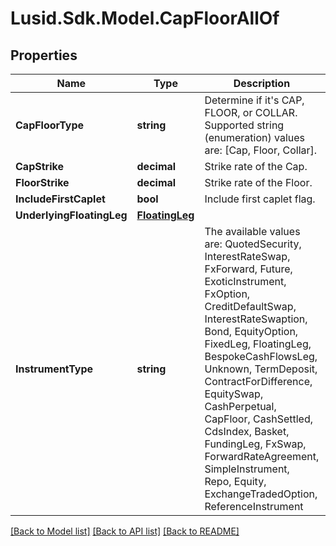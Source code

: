 # Lusid.Sdk.Model.CapFloorAllOf

## Properties

Name | Type | Description | Notes
------------ | ------------- | ------------- | -------------
**CapFloorType** | **string** | Determine if it&#39;s CAP, FLOOR, or COLLAR.  Supported string (enumeration) values are: [Cap, Floor, Collar]. | 
**CapStrike** | **decimal** | Strike rate of the Cap. | 
**FloorStrike** | **decimal** | Strike rate of the Floor. | 
**IncludeFirstCaplet** | **bool** | Include first caplet flag. | 
**UnderlyingFloatingLeg** | [**FloatingLeg**](FloatingLeg.md) |  | 
**InstrumentType** | **string** | The available values are: QuotedSecurity, InterestRateSwap, FxForward, Future, ExoticInstrument, FxOption, CreditDefaultSwap, InterestRateSwaption, Bond, EquityOption, FixedLeg, FloatingLeg, BespokeCashFlowsLeg, Unknown, TermDeposit, ContractForDifference, EquitySwap, CashPerpetual, CapFloor, CashSettled, CdsIndex, Basket, FundingLeg, FxSwap, ForwardRateAgreement, SimpleInstrument, Repo, Equity, ExchangeTradedOption, ReferenceInstrument | 

[[Back to Model list]](../README.md#documentation-for-models) [[Back to API list]](../README.md#documentation-for-api-endpoints) [[Back to README]](../README.md)

